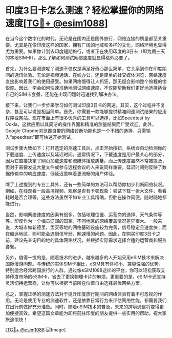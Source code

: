 # 印度3日卡怎么测速？轻松掌握你的网络速度[[TG💪+ @esim1088](https://t.me/s/esim1088)]

在当今这个数字化的时代，无论是在国内还是国外旅行，网络连接的质量都至关重要。尤其是在像印度这样的国家，拥有广阔的地域和多样的文化，网络环境也显得尤为重要。如果你计划去印度短期旅行，或者正在使用印度的3日卡（即为期三天的本地SIM卡），那么了解如何测试网络速度就显得格外必要了。

首先，为什么要测速呢？测速不仅仅是满足好奇心那么简单，它关系到你在印度期间的通讯体验。无论是视频通话、在线办公，还是简单的社交媒体浏览，网络速度直接影响着我们的使用感受。如果网络慢得让人抓狂，那无疑会影响整个旅程的愉悦度。因此，学会如何快速准确地测试网络速度，不仅能帮助我们更好地选择适合自己的SIM卡套餐，还能在出现问题时迅速找到解决办法。

接下来，让我们一步步来学习如何测试印度3日卡的网速。其实，这个过程并不复杂，甚至可以说是相当简单。首先，你需要一款能够提供精准网速测试结果的应用程序或网站。现在市面上有很多优秀的工具可以选择，比如Speedtest by Ookla，这款应用以其简洁的操作界面和精准的测量结果而广受欢迎。此外，Google Chrome浏览器自带的网络诊断功能也是一个不错的选择，只需输入“speedtest”即可快速开始测试。

测试步骤大致如下：打开选定的测速工具后，点击开始按钮，系统会自动检测你的下载速度、上传速度以及延迟时间。通常情况下，下载速度是用户最关心的部分，因为它直接决定了网页加载速度和流媒体播放质量。而上传速度虽然不常被提及，但对于需要发送大量文件或参与远程会议的人来说同样重要。延迟时间则反映了数据传输中的响应速度，低延迟意味着更流畅的用户体验。

除了上述提到的专业工具外，还有一些简单的方法可以帮助你初步判断网络状况。例如，在线观看一段高清视频，观察是否有卡顿现象；尝试下载一张大文件，看看耗时是否合理等。这些方法虽然不如专业工具精确，但胜在操作简便，随时随地都能进行。

当然，影响网络速度的因素有很多，包括地理位置、运营商的选择、天气条件等等。印度作为一个幅员辽阔的国家，不同地区的网络覆盖情况差异很大。一般来说，大城市如新德里、孟买等地的网络基础设施较为完善，信号稳定且速度快；而在偏远地区，则可能会遇到信号弱、网速慢的问题。因此，在购买印度3日卡之前，建议先查询目的地的具体网络状况，并根据实际需求选择合适的运营商和服务套餐。

另外，值得一提的是，随着技术的进步，越来越多的人开始采用eSIM技术来解决国际漫游问题。与传统的实体SIM卡相比，eSIM具有体积小、兼容性强的优势，特别适合经常跨国旅行的人群。通过像eSIM1088这样的平台，你可以轻松获取支持印度市场的eSIM卡，省去了更换物理卡片的麻烦。更重要的是，eSIM卡还支持灵活切换运营商，让你可以根据当前所在位置自由选择最优网络方案。

总之，掌握正确的测速方法对于提升印度旅行期间的网络体验有着不可忽视的作用。无论是使用专业的测速软件，还是依靠日常行为来评估网络性能，都需要我们在出行前做好充分准备。同时，随着eSIM技术的普及，未来的跨境通信将变得更加便捷高效。希望这篇文章能为即将前往印度的朋友提供一些实用的帮助，祝大家旅途愉快！

[[TG💪+ @esim1088](https://t.me/s/esim1088) ![Image](https://i.postimg.cc/4NQfJmqS/Snipaste-2025-05-13-00-14-12.png)]